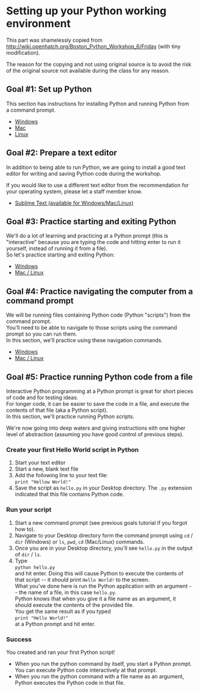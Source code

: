 # Setting up your Python working environment

This part was shamelessly copied from http://wiki.openhatch.org/Boston_Python_Workshop_6/Friday (with tiny modification).  

The reason for the copying and not using original source is to avoid the risk of the original source not available during the class for any reason.

## Goal #1: Set up Python

This section has instructions for installing Python and running Python from a command prompt.

* [Windows](./standalone-tutorials/Windows_set_up_Python.md)
* [Mac](./standalone-tutorials/OSX_set_up_Python.md)
* [Linux](./standalone-tutorials/Linux_set_up_Python.md)

## Goal #2: Prepare a text editor

In addition to being able to run Python, we are going to install a good text editor for writing and saving Python code during the workshop.  

If you would like to use a different text editor from the recommendation for your operating system, please let a staff member know.

* [Sublime Text (available for Windows/Mac/Linux)](./standalone-tutorials/Text_editor.md)

## Goal #3: Practice starting and exiting Python

We'll do a lot of learning and practicing at a Python prompt (this is "interactive" because you are typing the code and hitting enter to run it yourself, instead of running it from a file).  
So let's practice starting and exiting Python:

* [Windows](./standalone-tutorials/Windows_interactive_Python.md)
* [Mac / Linux](./standalone-tutorials/Mac_Linux_interactive_Python.md)

## Goal #4: Practice navigating the computer from a command prompt

We will be running files containing Python code (Python "scripts") from the command prompt.  
You'll need to be able to navigate to those scripts using the command prompt so you can run them.  
In this section, we'll practice using these navigation commands.

* [Windows](./standalone-tutorials/Windows_terminal_navigation.md)
* [Mac / Linux](./standalone-tutorials/Mac_linx_terminal_navigation.md)

## Goal #5: Practice running Python code from a file

Interactive Python programming at a Python prompt is great for short pieces of code and for testing ideas.  
For longer code, it can be easier to save the code in a file, and execute the contents of that file (aka a Python script).  
In this section, we'll practice running Python scripts.

We're now going into deep waters and giving instructions eith one higher level of abstraction (assuming you have good control of previous steps).

### Create your first Hello World script in Python

1. Start your text editor
2. Start a new, blank text file
3. Add the following line to your text file:  
`print "Hellow World!"`  
4. Save the script as `hello.py` in your Desktop directory. The `.py` extension indicated that this file contains Python code.

### Run your script

1. Start a new command prompt (see previous goals tutorial if you forgot how to).
2. Navigate to your Desktop directory form the command prompt using `cd` / `dir` (Windows) or `ls`, `pwd`, `cd` (Mac/Linux) commands.
3. Once you are in your Desktop directory, you'll see `hello.py` in the output of `dir` / `ls`.
4. Type  
`python hello.py`  
and hit enter.
Doing this will cause Python to execute the contents of that script -- it should print `Hello World!` to the screen.  
What you've done here is run the Python application with an argument -- the name of a file, in this case `hello.py`.  
Python knows that when you give it a file name as an argument, it should execute the contents of the provided file.  
You get the same result as if you typed  
`print "Hello World!"`  
at a Python prompt and hit enter.

### Success

You created and ran your first Python script!
* When you run the python command by itself, you start a Python prompt. You can execute Python code interactively at that prompt.
* When you run the python command with a file name as an argument, Python executes the Python code in that file.
